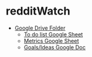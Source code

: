 # redditWatch

* [Google Drive Folder](https://drive.google.com/drive/folders/1zcMOqvRlzdDoHx6r1kONlnCnJ_s4OIYR?usp=sharing)
  * [To do list Google Sheet](https://docs.google.com/spreadsheets/d/1deuErv5r4jZjq1ARddXHTcbgtMYNbPX7KTVxMwpF6ok/edit?usp=sharing)
  * [Metrics Google Sheet](https://docs.google.com/spreadsheets/d/1qRf6NGRwkGP9zvqm_C3o48RVJbDuzBx7kjgNZ-ajGL0/edit?usp=sharing)
  * [Goals/Ideas Google Doc](https://docs.google.com/document/d/1P6f23svQwc3AUE7MzmQyVZIi8EfbAIVJq_gh0HRUl4w/edit?usp=sharing)
